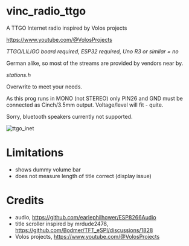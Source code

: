 # vinc_radio_ttgo
A TTGO Internet radio inspired by Volos projects

https://www.youtube.com/@VolosProjects

*TTGO/LILIGO board required, ESP32 required, Uno R3 or similar = no*

German alike, so most of the streams are provided by vendors near by.

_stations.h_

Overwrite to meet your needs.

As this prog runs in MONO (not STEREO) only PIN26 and GND must be connected as Cinch/3.5mm output. Voltage/level will fit - quite.

Sorry, bluetooth speakers currently not supported.

![ttgo_inet](https://github.com/VincentGlueck/vinc_radio_ttgo/assets/139572548/70fc703c-8ced-4e57-9ff1-5638916c10ad)

# Limitations

* shows dummy volume bar
* does not measure length of title correct (display issue)

# Credits
* audio, https://github.com/earlephilhower/ESP8266Audio
* title scroller inspired by mrdude2478, https://github.com/Bodmer/TFT_eSPI/discussions/1828
* Volos projects, https://www.youtube.com/@VolosProjects
